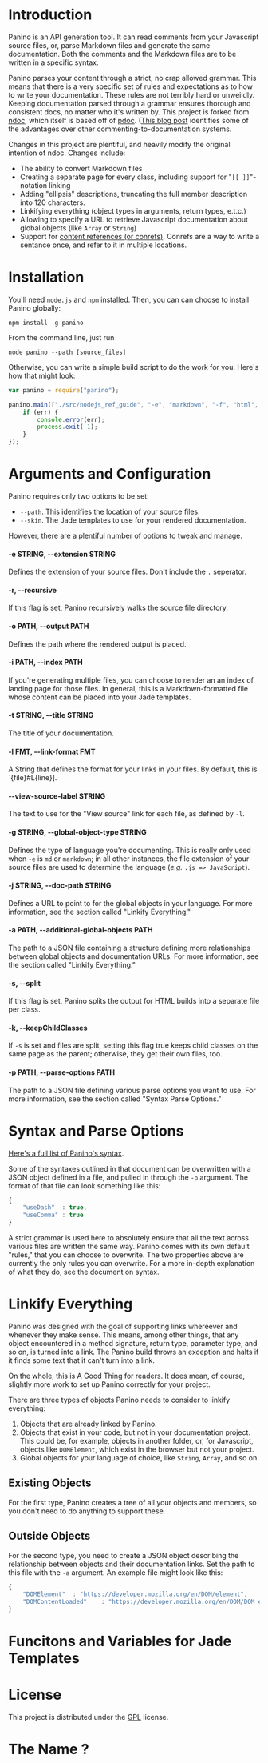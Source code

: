 # Introduction

Panino is an API generation tool. It can read comments from your Javascript source files, or, parse Markdown files and generate the same documentation. Both the comments and the Markdown files are to be written in a specific syntax.

Panino parses your content through a strict, no crap allowed grammar. This means that there is a very specific set of rules and expectations as to how to write your documentation. These rules are not terribly hard or unweildly. Keeping documentation parsed through a grammar ensures thorough and consistent docs, no matter who it's written by. This project is forked from [ndoc](https://github.com/nodeca/ndoc), which itself is based off of [pdoc](https://github.com/tobie/pdoc). ([This blog post](http://andrewdupont.net/2008/11/16/pdoc-inline-documentation-for-prototype/) identifies some of the advantages over other commenting-to-documentation systems.

Changes in this project are plentiful, and heavily modify the original intention of ndoc. Changes include:

* The ability to convert Markdown files
* Creating a separate page for every class, including support for "`[[ ]]`"-notation linking
* Adding "ellipsis" descriptions, truncating the full member description into 120 characters.
* Linkifying everything (object types in arguments, return types, e.t.c.)
* Allowing to specify a URL to retrieve Javascript documentation about global objects (like `Array` or `String`)
* Support for [content references (or conrefs)](http://www.github.com/gjtorikian/markdown_conrefs). Conrefs are a way to write a sentance once, and refer to it in multiple locations. 

# Installation

You'll need `node.js` and `npm` installed. Then, you can can choose to install Panino globally:

    npm install -g panino

From the command line, just run

	node panino --path [source_files]

Otherwise, you can write a simple build script to do the work for you. Here's how that might look:

```javascript
var panino = require("panino");

panino.main(["./src/nodejs_ref_guide", "-e", "markdown", "-f", "html", "-g", "javascript", "-k", "-p", "./parseOptions.json", "-o", "./out/", "-t", "Node.js Docs", "--skin", "./skins/goose/"], function(err) {
    if (err) {
        console.error(err);
        process.exit(-1);
    }
});
```

# Arguments and Configuration

Panino requires only two options to be set: 

* `--path`. This identifies the location of your source files. 
* `--skin`. The Jade templates to use for your rendered documentation.

However, there are a plentiful number of options to tweak and manage.

#### -e STRING, --extension STRING

Defines the extension of your source files. Don't include the `.` seperator.

#### -r, --recursive

If this flag is set, Panino recursively walks the source file directory.

#### -o PATH, --output PATH                      

Defines the path where the rendered output is placed. 

#### -i PATH, --index PATH                       

If you're generating multiple files, you can choose to render an an index of landing page for those files. In general, this is a Markdown-formatted file whose content can be placed into your Jade templates.

#### -t STRING, --title STRING

The title of your documentation.

#### -l FMT, --link-format FMT                   

A String that defines the format for your links in your files. By default, this is `{file}#L{line}].

#### --view-source-label STRING                  

The text to use for the "View source" link for each file, as defined by `-l`.

#### -g STRING, --global-object-type STRING

Defines the type of language you're documenting. This is really only used when `-e` is `md` or `markdown`; in all other instances, the file extension of your source files are used to determine the language (_e.g._ `.js => JavaScript`).

#### -j STRING, --doc-path STRING

Defines a URL to point to for the global objects in your language. For more information, see the section called "Linkify Everything."

#### -a PATH, --additional-global-objects PATH

The path to a JSON file containing a structure defining more relationships between global objects and documentation URLs. For more information, see the section called "Linkify Everything."

#### -s, --split

If this flag is set, Panino splits the output for HTML builds into a separate file per class.

#### -k, --keepChildClasses 

If `-s` is set and files are split, setting this flag true keeps child classes on the same page as the parent; otherwise, they get their own files, too.

#### -p PATH, --parse-options PATH               

The path to a JSON file defining various parse options you want to use. For more information, see the section called "Syntax Parse Options."

# Syntax and Parse Options

[Here's a full list of Panino's syntax](https://github.com/gjtorikian/panino/blob/master/syntax.md).

Some of the syntaxes outlined in that document can be overwritten with a JSON object defined in a file, and pulled in through the `-p` argument. The format of that file can look something like this:

```javascript
{
	"useDash"  : true,
	"useComma" : true
}
```

A strict grammar is used here to absolutely ensure that all the text across various files are written the same way. Panino comes with its own default "rules," that you can choose to overwrite. The two properties above are currently the only rules you can overwrite. For a more in-depth explanation of what they do, see the document on syntax.


# Linkify Everything

Panino was designed with the goal of supporting links whereever and whenever they make sense. This means, among other things, that any object encountered in a method signature, return type, parameter type, and so on, is turned into a link. The Panino build throws an exception and halts if it finds some text that it can't turn into a link.

On the whole, this is A Good Thing for readers. It does mean, of course, slightly more work to set up Panino correctly for your project.

There are three types of objects Panino needs to consider to linkify everything:

1. Objects that are already linked by Panino. 
2. Objects that exist in your code, but not in your documentation project. This could be, for example, objects in another folder, or, for Javascript, objects like `DOMElement`, which exist in the browser but not your project.
3. Global objects for your language of choice, like `String`, `Array`, and so on.

## Existing Objects
For the first type, Panino creates a tree of all your objects and members, so you don't need to do anything to support these.

## Outside Objects
For the second type, you need to create a JSON object describing the relationship between objects and their documentation links. Set the path to this file with the `-a` argument. An example file might look like this:

```javascript
{
	"DOMElement"  : "https://developer.mozilla.org/en/DOM/element",
	"DOMContentLoaded"    : "https://developer.mozilla.org/en/DOM/DOM_event_reference/DOMContentLoaded"
}
```


# Funcitons and Variables for Jade Templates

# License

This project is distributed under the [GPL](https://github.com/gjtorikian/panino/blob/master/LICENSE) license.

# The Name ?